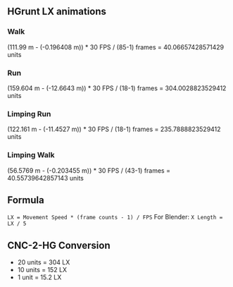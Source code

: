 ## HGrunt LX animations
### Walk
(111.99 m - (-0.196408 m)) * 30 FPS / (85-1) frames = 40.06657428571429 units
### Run
(159.604 m - (-12.6643 m)) * 30 FPS / (18-1) frames = 304.0028823529412 units
### Limping Run
(122.161 m - (-11.4527 m)) * 30 FPS / (18-1) frames = 235.7888823529412 units
### Limping Walk
(56.5769 m - (-0.203455 m)) * 30 FPS / (43-1) frames = 40.55739642857143 units

## Formula
```LX = Movement Speed * (frame counts - 1) / FPS```
For Blender: ```X Length = LX / 5```

## CNC-2-HG Conversion
- 20 units = 304 LX
- 10 units = 152 LX
- 1 unit = 15.2 LX
